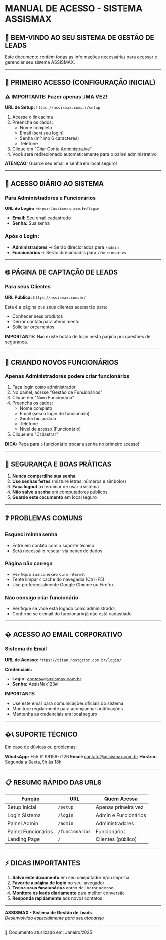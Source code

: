 # MANUAL DE ACESSO - SISTEMA ASSISMAX

## 🏪 BEM-VINDO AO SEU SISTEMA DE GESTÃO DE LEADS

Este documento contém todas as informações necessárias para acessar e gerenciar seu sistema ASSISMAX.

---

## 🚀 PRIMEIRO ACESSO (CONFIGURAÇÃO INICIAL)

### ⚠️ IMPORTANTE: Fazer apenas UMA VEZ!

**URL de Setup:** `https://assismax.com.br/setup`

1. Acesse o link acima
2. Preencha os dados:
   - Nome completo
   - Email (será seu login)
   - Senha (mínimo 6 caracteres)
   - Telefone
3. Clique em "Criar Conta Administrativa"
4. Você será redirecionado automaticamente para o painel administrativo

**ATENÇÃO:** Guarde seu email e senha em local seguro!

---

## 📱 ACESSO DIÁRIO AO SISTEMA

### Para Administradores e Funcionários

**URL de Login:** `https://assismax.com.br/login`

- **Email:** Seu email cadastrado
- **Senha:** Sua senha

### Após o Login:
- **Administradores** → Serão direcionados para `/admin`
- **Funcionários** → Serão direcionados para `/funcionarios`

---

## 🌐 PÁGINA DE CAPTAÇÃO DE LEADS

### Para seus Clientes

**URL Pública:** `https://assismax.com.br/`

Esta é a página que seus clientes acessarão para:
- Conhecer seus produtos
- Deixar contato para atendimento
- Solicitar orçamentos

**IMPORTANTE:** Não existe botão de login nesta página por questões de segurança.

---

## 👥 CRIANDO NOVOS FUNCIONÁRIOS

### Apenas Administradores podem criar funcionários

1. Faça login como administrador
2. No painel, acesse "Gestão de Funcionários"
3. Clique em "Novo Funcionário"
4. Preencha os dados:
   - Nome completo
   - Email (será o login do funcionário)
   - Senha temporária
   - Telefone
   - Nível de acesso (Funcionário)
5. Clique em "Cadastrar"

**DICA:** Peça para o funcionário trocar a senha no primeiro acesso!

---

## 🔐 SEGURANÇA E BOAS PRÁTICAS

1. **Nunca compartilhe sua senha**
2. **Use senhas fortes** (misture letras, números e símbolos)
3. **Faça logout** ao terminar de usar o sistema
4. **Não salve a senha** em computadores públicos
5. **Guarde este documento** em local seguro

---

## ❓ PROBLEMAS COMUNS

### Esqueci minha senha
- Entre em contato com o suporte técnico
- Será necessário resetar via banco de dados

### Página não carrega
- Verifique sua conexão com internet
- Tente limpar o cache do navegador (Ctrl+F5)
- Use preferencialmente Google Chrome ou Firefox

### Não consigo criar funcionário
- Verifique se você está logado como administrador
- Confirme se o email do funcionário já não está cadastrado

---

## � ACESSO AO EMAIL CORPORATIVO

### Sistema de Email

**URL de Acesso:** `https://titan.hostgator.com.br/login/`

**Credenciais:**
- **Login:** contato@assismax.com.br
- **Senha:** AssisMax123#

**IMPORTANTE:** 
- Use este email para comunicações oficiais do sistema
- Monitore regularmente para acompanhar notificações
- Mantenha as credenciais em local seguro

---

## �📞 SUPORTE TÉCNICO

Em caso de dúvidas ou problemas:

**WhatsApp:** +55 61 99159-7126
**Email:** contato@assismax.com.br
**Horário:** Segunda a Sexta, 9h às 18h

---

## 📋 RESUMO RÁPIDO DAS URLS

| Função | URL | Quem Acessa |
|--------|-----|-------------|
| Setup Inicial | `/setup` | Apenas primeira vez |
| Login Sistema | `/login` | Admin e Funcionários |
| Painel Admin | `/admin` | Administradores |
| Painel Funcionários | `/funcionarios` | Funcionários |
| Landing Page | `/` | Clientes (público) |

---

## ⚡ DICAS IMPORTANTES

1. **Salve este documento** em seu computador e/ou imprima
2. **Favorite a página de login** no seu navegador
3. **Treine seus funcionários** antes de liberar acesso
4. **Monitore os leads diariamente** para melhor conversão
5. **Responda rapidamente** aos novos contatos

---

**ASSISMAX - Sistema de Gestão de Leads**  
*Desenvolvido especialmente para seu atacarejo*

---

📅 Documento atualizado em: Janeiro/2025